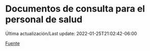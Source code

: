 # Documentos de consulta para el personal de salud

Última actualización/Last update: 2022-01-25T21:02:42-06:00

 [Fuente](https://coronavirus.gob.mx/personal-de-salud/documentos-de-consulta/)
